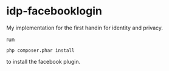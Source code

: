 idp-facebooklogin
=================

My implementation for the first handin for identity and privacy. 

run 

`php composer.phar install`

to install the facebook plugin.
